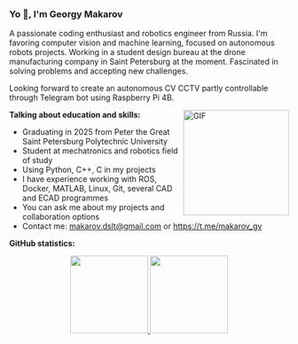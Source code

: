 ### Yo 👋, I'm Georgy Makarov

A passionate coding enthusiast and robotics engineer from Russia. I'm favoring computer vision and machine learning, focused on autonomous robots projects. Working in a student design bureau at the drone manufacturing company in Saint Petersburg at the moment. Fascinated in solving problems and accepting new challenges.

Looking forward to create an autonomous CV CCTV partly controllable through Telegram bot using Raspberry Pi 4B.

<img align="right" height="190px" alt="GIF" src="https://cdn.discordapp.com/attachments/564479124924530718/1045209085999579136/Drone.gif" />

**Talking about education and skills:**

- Graduating in 2025 from Peter the Great Saint Petersburg Polytechnic University
- Student at mechatronics and robotics field of study
- Using Python, C++, C in my projects
- I have experience working with ROS, Docker, MATLAB, Linux, Git, several CAD and ECAD programmes
- You can ask me about my projects and collaboration options
- Contact me: makarov.dslt@gmail.com or https://t.me/makarov_gv

**GitHub statistics:**

<p align="center">
<a href="https://github.com/D1ssolute">
  <img height="140em" src="https://github-readme-stats.ujwalkandi.vercel.app/api?username=D1ssolute&count_private=true&show_icons=true&default-green&hide_rank=false&hide=stars&include_all_commits=true"/>
  <img height="140em" src="https://github-readme-stats.ujwalkandi.vercel.app/api/top-langs/?username=D1ssolute&layout=compact&langs_count=6&theme=default"/>
</a>
</p>
